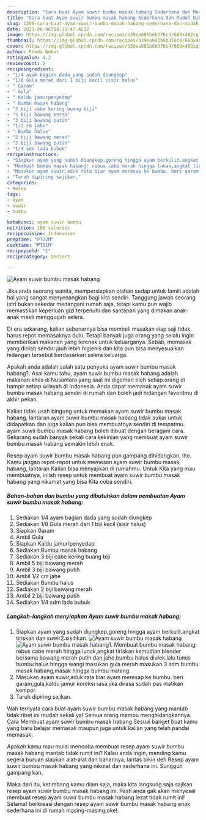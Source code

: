 ```yaml
---
description: "Cara buat Ayam suwir bumbu masak habang Sederhana dan Mudah Dibuat"
title: "Cara buat Ayam suwir bumbu masak habang Sederhana dan Mudah Dibuat"
slug: 1206-cara-buat-ayam-suwir-bumbu-masak-habang-sederhana-dan-mudah-dibuat
date: 2021-06-06T08:13:47.421Z
image: https://img-global.cpcdn.com/recipes/b39ea691b6b376c4/680x482cq70/ayam-suwir-bumbu-masak-habang-foto-resep-utama.jpg
thumbnail: https://img-global.cpcdn.com/recipes/b39ea691b6b376c4/680x482cq70/ayam-suwir-bumbu-masak-habang-foto-resep-utama.jpg
cover: https://img-global.cpcdn.com/recipes/b39ea691b6b376c4/680x482cq70/ayam-suwir-bumbu-masak-habang-foto-resep-utama.jpg
author: Rhoda Weber
ratingvalue: 4.2
reviewcount: 5
recipeingredient:
- "1/4 ayam bagian dada yang sudah diungkep"
- "1/8 Gula merah dari 1 biji kecil sisir halus"
- " Garam"
- " Gula"
- " Kaldu jamurpenyedap"
- " Bumbu masak habang"
- "3 biji cabe kering buang biji"
- "5 biji bawang merah"
- "3 biji bawang putih"
- "1/2 cm jahe"
- " Bumbu halus"
- "2 biji bawang merah"
- "2 biji bawang putih"
- "1/4 sdm lada bubuk"
recipeinstructions:
- "Siapkan ayam yang sudah diungkep,goreng hingga ayam berkulit.angkat tiriskan dan suwir2.sisihkan."
- "Membuat bumbu masak habang: rebus cabe merah hingga lunak,angkat tiriskan kemudian blender bersama bawang merah putih dan jahe,bumbu halus diulek.lalu tumis bumbu halus hingga wangi masukan gula merah masukan 3 sdm bumbu masak habang,masak hingga bumbu matang."
- "Masukan ayam suwir,aduk rata biar ayam meresap ke bumbu. beri garam,gula,kaldu jamur koreksi rasa.jika dirasa sudah pas matikan kompor."
- "Taruh dipiring sajikan."
categories:
- Resep
tags:
- ayam
- suwir
- bumbu

katakunci: ayam suwir bumbu 
nutrition: 100 calories
recipecuisine: Indonesian
preptime: "PT22M"
cooktime: "PT51M"
recipeyield: "1"
recipecategory: Dessert

---
```



![Ayam suwir bumbu masak habang](https://img-global.cpcdn.com/recipes/b39ea691b6b376c4/680x482cq70/ayam-suwir-bumbu-masak-habang-foto-resep-utama.jpg)

Jika anda seorang wanita, mempersiapkan olahan sedap untuk famili adalah hal yang sangat menyenangkan bagi kita sendiri. Tanggung jawab seorang istri bukan sekedar menangani rumah saja, tetapi kamu pun wajib memastikan keperluan gizi terpenuhi dan santapan yang dimakan anak-anak mesti menggugah selera.

Di era  sekarang, kalian sebenarnya bisa membeli masakan siap saji tidak harus repot memasaknya dulu. Tetapi banyak juga orang yang selalu ingin memberikan makanan yang terenak untuk keluarganya. Sebab, memasak yang diolah sendiri jauh lebih higienis dan kita pun bisa menyesuaikan hidangan tersebut berdasarkan selera keluarga. 



Apakah anda adalah salah satu penyuka ayam suwir bumbu masak habang?. Asal kamu tahu, ayam suwir bumbu masak habang adalah makanan khas di Nusantara yang saat ini digemari oleh setiap orang di hampir setiap wilayah di Indonesia. Anda dapat memasak ayam suwir bumbu masak habang sendiri di rumah dan boleh jadi hidangan favoritmu di akhir pekan.

Kalian tidak usah bingung untuk memakan ayam suwir bumbu masak habang, lantaran ayam suwir bumbu masak habang tidak sukar untuk didapatkan dan juga kalian pun bisa membuatnya sendiri di tempatmu. ayam suwir bumbu masak habang boleh dibuat dengan beragam cara. Sekarang sudah banyak sekali cara kekinian yang membuat ayam suwir bumbu masak habang semakin lebih enak.

Resep ayam suwir bumbu masak habang pun gampang dihidangkan, lho. Kamu jangan repot-repot untuk memesan ayam suwir bumbu masak habang, lantaran Kalian bisa menyajikan di rumahmu. Untuk Kita yang mau membuatnya, inilah resep untuk membuat ayam suwir bumbu masak habang yang nikamat yang bisa Kita coba sendiri.

<!--inarticleads1-->

##### Bahan-bahan dan bumbu yang dibutuhkan dalam pembuatan Ayam suwir bumbu masak habang:

1. Sediakan 1/4 ayam bagian dada yang sudah diungkep
1. Sediakan 1/8 Gula merah dari 1 biji kecil (sisir halus)
1. Siapkan  Garam
1. Ambil  Gula
1. Siapkan  Kaldu jamur/penyedap
1. Sediakan  Bumbu masak habang
1. Sediakan 3 biji cabe kering buang biji
1. Ambil 5 biji bawang merah
1. Ambil 3 biji bawang putih
1. Ambil 1/2 cm jahe
1. Sediakan  Bumbu halus
1. Sediakan 2 biji bawang merah
1. Ambil 2 biji bawang putih
1. Sediakan 1/4 sdm lada bubuk




<!--inarticleads2-->

##### Langkah-langkah menyiapkan Ayam suwir bumbu masak habang:

1. Siapkan ayam yang sudah diungkep,goreng hingga ayam berkulit.angkat tiriskan dan suwir2.sisihkan.
<img src="https://img-global.cpcdn.com/steps/294ca44365007b6c/160x128cq70/ayam-suwir-bumbu-masak-habang-langkah-memasak-1-foto.jpg" alt="Ayam suwir bumbu masak habang"><img src="https://img-global.cpcdn.com/steps/c7a17fb107874a8d/160x128cq70/ayam-suwir-bumbu-masak-habang-langkah-memasak-1-foto.jpg" alt="Ayam suwir bumbu masak habang">1. Membuat bumbu masak habang: rebus cabe merah hingga lunak,angkat tiriskan kemudian blender bersama bawang merah putih dan jahe,bumbu halus diulek.lalu tumis bumbu halus hingga wangi masukan gula merah masukan 3 sdm bumbu masak habang,masak hingga bumbu matang.
1. Masukan ayam suwir,aduk rata biar ayam meresap ke bumbu. beri garam,gula,kaldu jamur koreksi rasa.jika dirasa sudah pas matikan kompor.
1. Taruh dipiring sajikan.




Wah ternyata cara buat ayam suwir bumbu masak habang yang mantab tidak ribet ini mudah sekali ya! Semua orang mampu menghidangkannya. Cara Membuat ayam suwir bumbu masak habang Sesuai banget buat kamu yang baru belajar memasak maupun juga untuk kalian yang telah pandai memasak.

Apakah kamu mau mulai mencoba membuat resep ayam suwir bumbu masak habang mantab tidak rumit ini? Kalau anda ingin, mending kamu segera buruan siapkan alat-alat dan bahannya, lantas bikin deh Resep ayam suwir bumbu masak habang yang nikmat dan sederhana ini. Sungguh gampang kan. 

Maka dari itu, ketimbang kamu diam saja, maka kita langsung saja sajikan resep ayam suwir bumbu masak habang ini. Pasti anda gak akan menyesal membuat resep ayam suwir bumbu masak habang lezat tidak rumit ini! Selamat berkreasi dengan resep ayam suwir bumbu masak habang enak sederhana ini di rumah masing-masing,oke!.

